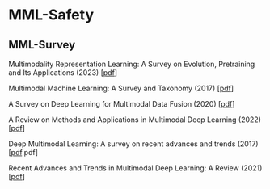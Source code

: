 # MML-Safety

## MML-Survey
Multimodality Representation Learning: A Survey on Evolution, Pretraining and Its Applications (2023) [[pdf](https://arxiv.org/pdf/2302.00389.pdf)]

Multimodal Machine Learning: A Survey and Taxonomy (2017) [[pdf](https://arxiv.org/pdf/1705.09406.pdf)]

A Survey on Deep Learning for Multimodal Data Fusion (2020) [[pdf](https://direct.mit.edu/neco/article/32/5/829/95591.pdf)]

A Review on Methods and Applications in Multimodal Deep Learning (2022) [[pdf](https://arxiv.org/pdf/2202.09195.pdf)]

Deep Multimodal Learning: A survey on recent advances and trends (2017) [[pdf](https://ieeexplore.ieee.org/stamp/stamp.jsp?tp=&arnumber=8103116).pdf]

Recent Advances and Trends in Multimodal Deep Learning: A Review (2021) [[pdf](https://arxiv.org/pdf/2105.11087.pdf)]

